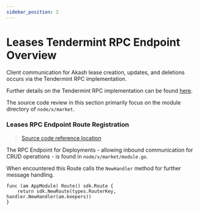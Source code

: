 ```yaml
---
sidebar_position: 2
---
```


# Leases Tendermint RPC Endpoint Overview

Client communication for Akash lease creation, updates, and deletions occurs via the Tendermint RPC implementation.

Further details on the Tendermint RPC implementation can be found [here](https://docs.cosmos.network/main/core/grpc\_rest#tendermint-rpc).

The source code review in this section primarily focus on the module directory of `node/x/market`.

### Leases RPC Endpoint Route Registration

> [Source code reference location](https://github.com/akash-network/node/blob/master/x/market/module.go)

The RPC Endpoint for Deployments - allowing inbound communication for CRUD operations - is found in `node/x/market/module.go`.

When encountered this Route calls the `NewHandler` method for further message handling.

```
func (am AppModule) Route() sdk.Route {
	return sdk.NewRoute(types.RouterKey, handler.NewHandler(am.keepers))
}
```